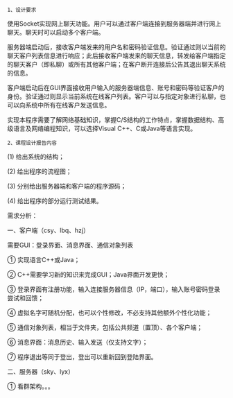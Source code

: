 ```
1、设计要求
```

使用Socket实现网上聊天功能。用户可以通过客户端连接到服务器端并进行网上聊天。聊天时可以启动多个客户端。

服务器端启动后，接收客户端发来的用户名和密码验证信息。验证通过则以当前的聊天客户列表信息进行响应；此后接收客户端发来的聊天信息，转发给客户端指定的聊天客户（即私聊）或所有其他客户端；在客户断开连接后公告其退出聊天系统的信息。

客户端启动后在GUI界面接收用户输入的服务器端信息、账号和密码等验证客户的身份。验证通过则显示当前系统在线客户列表。客户可以与指定对象进行私聊，也可以向系统中所有在线客户发送信息。

实现本程序需要了解网络基础知识，掌握C/S结构的工作特点，掌握数据结构、高级语言及网络编程知识，可以选择Visual C++、C或Java等语言实现。

```
2、课程设计报告内容
```

(1) 给出系统的结构；

(2) 给出程序的流程图；

(3) 分别给出服务器端和客户端的程序源码；

(4) 给出程序的部分运行测试结果。

 

 

需求分析：

一、客户端（csy、lbq、hzj）

需要GUI：登录界面、消息界面、通信对象列表

①   实现语言C++或Java；

②   C++需要学习新的知识来完成GUI；Java界面开发更快；

③   登录界面有注册功能，输入连接服务器信息（IP，端口），输入账号密码登录尝试和回馈；

④   虚拟名字可随机分配，也可以个性修改，不必支持其他额外个性化功能；

⑤   通信对象列表，相当于文件夹，包括公共频道（置顶）、各个客户端；

⑥   消息界面：消息历史、输入发送（仅支持文字）；

⑦   程序退出等同于登出，登出可以重新回到登陆界面。

二、服务器（sky、lyx）

①   看群架构。。。